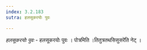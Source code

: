```yaml
---
index: 3.2.183
sutra: हलसूकरयोः पुवः

---
```

_हलसूकरयोः पुवः_ - हलसूकरयोः पुवः । पोत्रमिति ।तितुत्रतथसिसुसरे॑ति नेट् ।